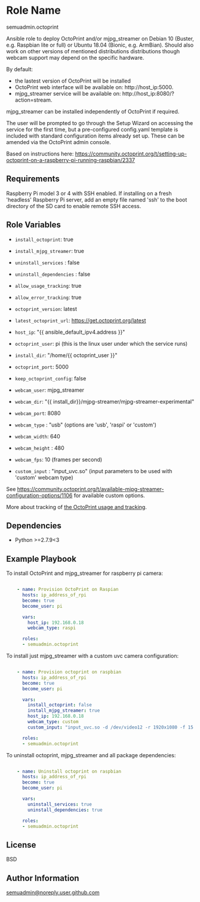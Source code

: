 Role Name
=========

semuadmin.octoprint

Ansible role to deploy OctoPrint and/or mjpg_streamer on Debian 10 (Buster, e.g. Raspbian
lite or full) or Ubuntu 18.04 (Bionic, e.g. ArmBian).
Should also work on other versions of mentioned distributions distributions though webcam
support may depend on the specific hardware.

By default:

- the lastest version of OctoPrint will be installed
- OctoPrint web interface will be available on: http://host_ip:5000.
- mjpg_streamer service will be available on: http://host_ip:8080/?action=stream.

mjpg_streamer can be installed independently of OctoPrint if required.

The user will be prompted to go through the Setup Wizard on accessing the service for the
first time, but a pre-configured config.yaml template is included with standard configuration
items already set up. These can be amended via the OctoPrint admin console.

Based on instructions here:
https://community.octoprint.org/t/setting-up-octoprint-on-a-raspberry-pi-running-raspbian/2337

Requirements
------------

Raspberry Pi model 3 or 4 with SSH enabled. If installing on a fresh 'headless' Raspberry Pi
server, add an empty file named 'ssh' to the boot directory of the SD card to
enable remote SSH access.

Role Variables
--------------

- `install_octoprint`: true
- `install_mjpg_streamer`: true
- `uninstall_services` : false
- `uninstall_dependencies` : false

- `allow_usage_tracking`: true
- `allow_error_tracking`: true

- `octoprint_version`: latest
- `latest_octoprint_url`: https://get.octoprint.org/latest

- `host_ip`: "{{ ansible_default_ipv4.address }}"
- `octoprint_user`: pi (this is the linux user under which the service runs)
- `install_dir`: "/home/{{ octoprint_user }}"
- `octoprint_port`: 5000

- `keep_octoprint_config`: false

- `webcam_user`: mjpg_streamer
- `webcam_dir`: "{{ install_dir}}/mjpg-streamer/mjpg-streamer-experimental"
- `webcam_port`: 8080
- `webcam_type` : "usb" (options are 'usb', 'raspi' or 'custom')
- `webcam_width`: 640
- `webcam_height` : 480
- `webcam_fps`: 10 (frames per second)
- `custom_input` : "input_uvc.so" (input parameters to be used with 'custom' webcam type)

See https://community.octoprint.org/t/available-mjpg-streamer-configuration-options/1106
for available custom options.

More about tracking of [the OctoPrint usage and tracking](https://tracking.octoprint.org/).

Dependencies
------------

- Python >=2.7.9<3

Example Playbook
----------------

To install OctoPrint and mjpg_streamer for raspberry pi camera:

```yaml

    - name: Provision OctoPrint on Raspian
      hosts: ip_address_of_rpi
      become: true
      become_user: pi

      vars:
        host_ip: 192.168.0.18
        webcam_type: raspi

      roles:
      - semuadmin.octoprint
```

To install just mjpg_streamer with a custom uvc camera configuration:

```yaml

    - name: Provision octoprint on raspbian
      hosts: ip_address_of_rpi
      become: true
      become_user: pi

      vars:
        install_octoprint: false
        install_mjpg_streamer: true
        host_ip: 192.168.0.18
        webcam_type: custom
        custom_input: "input_uvc.so -d /dev/video12 -r 1920x1080 -f 15 -q 50"

      roles:
      - semuadmin.octoprint
```

To uninstall octoprint, mjpg_streamer and all package dependencies:

```yaml

    - name: Uninstall octoprint on raspbian
      hosts: ip_address_of_rpi
      become: true
      become_user: pi

      vars:
        uninstall_services: true
        uninstall_dependencies: true

      roles:
      - semuadmin.octoprint
```

License
-------

BSD

Author Information
------------------

semuadmin@noreply.user.github.com
